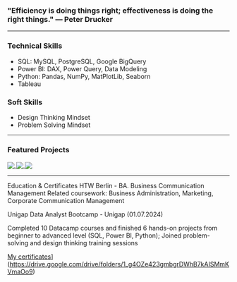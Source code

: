 ### "Efficiency is doing things right; effectiveness is doing the right things." — Peter Drucker
***

### **Technical Skills**
- SQL: MySQL, PostgreSQL, Google BigQuery
- Power BI: DAX, Power Query, Data Modeling
- Python: Pandas, NumPy, MatPlotLib, Seaborn
- Tableau

### **Soft Skills**
- Design Thinking Mindset
- Problem Solving Mindset
***

### **Featured Projects**

<a href="https://github.com/dangvn2024/Inventory_Purchasing-Operational-Dashboard">
  <!-- Change the `github-readme-stats.anuraghazra1.vercel.app` to `github-readme-stats.vercel.app`  -->
  <img align="center" src="https://github-readme-stats.vercel.app/api/pin/?username=dangvn2024&repo=Inventory_Purchasing-Operational-Dashboard&theme=radical" />
</a>  
<a href="https://github.com/dangvn2024/SQL-Ecommerce-Exploring">
  <!-- Change the `github-readme-stats.anuraghazra1.vercel.app` to `github-readme-stats.vercel.app`  -->
  <img align="center" src="https://github-readme-stats.vercel.app/api/pin/?username=dangvn2024&repo=SQL-Ecommerce-Exploring&theme=merko" />
</a>
<a href=["https://github.com/dangvn2024/RFM-Analysis">
  <!-- Change the `github-readme-stats.anuraghazra1.vercel.app` to `github-readme-stats.vercel.app`  -->
  <img align="center" src="https://github-readme-stats.vercel.app/api/pin/?username=dangvn2024&repo=RFM-Analysis&theme=tokyonight" />
</a>  

***
Education & Certificates
HTW Berlin - BA. Business Communication Management
Related coursework: Business Administration, Marketing, Corporate Communication Management

Unigap Data Analyst Bootcamp - Unigap (01.07.2024)

Completed 10 Datacamp courses and finished 6 hands-on projects from beginner to advanced level (SQL, Power BI, Python); Joined problem-solving and design thinking training sessions


[My certificates](https://drive.google.com/drive/folders/1_g4OZe423gmbgrDWhB7kAISMmKVmaOo9?usp=drive_link)](https://drive.google.com/drive/folders/1_g4OZe423gmbgrDWhB7kAISMmKVmaOo9)
